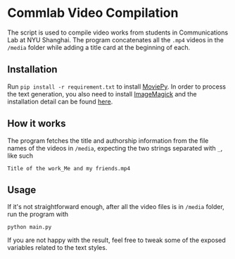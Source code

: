 # Commlab Video Compilation

The script is used to compile video works from students in Communications Lab at NYU Shanghai. The program concatenates all the `.mp4` videos in the `/media` folder while adding a title card at the beginning of each.

## Installation

Run `pip install -r requirement.txt` to install [MoviePy](https://zulko.github.io/moviepy/index.html). In order to process the text generation, you also need to install [ImageMagick](https://www.imagemagick.org/script/index.php) and the installation detail can be found [here](https://zulko.github.io/moviepy/install.html#other-optional-but-useful-dependencies).

## How it works

The program fetches the title and authorship information from the file names of the videos in `/media`, expecting the two strings separated with `_`, like such

```
Title of the work_Me and my friends.mp4
```

## Usage

If it's not straightforward enough, after all the video files is in `/media` folder, run the program with 
```
python main.py
```
If you are not happy with the result, feel free to tweak some of the exposed variables related to the text styles.
